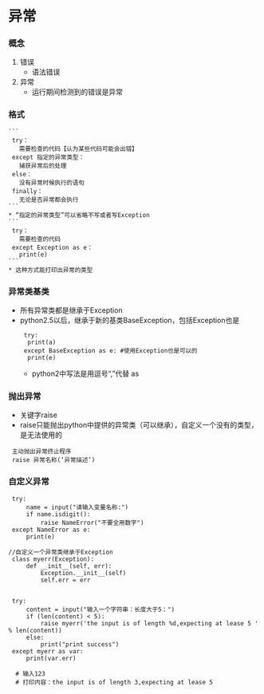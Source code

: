 # 异常
### 概念
1. 错误
   * 语法错误
2. 异常
   * 运行期间检测到的错误是异常

### 格式
    ```
     try：
       需要检查的代码【认为某些代码可能会出错】
     except 指定的异常类型：
       捕获异常后的处理
     else：
       没有异常时候执行的语句
     finally：
       无论是否异常都会执行
    ```
    * “指定的异常类型”可以省略不写或者写Exception
    ```
     try：
       需要检查的代码
     except Exception as e：
       print(e)
    ```
    * 这种方式能打印出异常的类型
### 异常类基类
* 所有异常类都是继承于Exception
* python2.5以后，继承于新的基类BaseException，包括Exception也是
  ```
   try:
    print(a)
   except BaseException as e: #使用Exception也是可以的
    print(e)
  ```
  * python2中写法是用逗号“,”代替 as
### 抛出异常
  * 关键字raise
  * raise只能抛出python中提供的异常类（可以继承），自定义一个没有的类型，是无法使用的
  ```
   主动抛出异常终止程序
   raise 异常名称(‘异常描述’)
  ```
### 自定义异常

   ```
    try:
        name = input("请输入变量名称:")
        if name.isdigit():
            raise NameError("不要全用数字")
    except NameError as e:
        print(e)
   ```
   ```
   //自定义一个异常类继承于Exception
    class myerr(Exception):
        def __init__(self, err):
            Exception.__init__(self)
            self.err = err


    try:
        content = input("输入一个字符串：长度大于5：")
        if (len(content) < 5):
            raise myerr('the input is of length %d,expecting at lease 5 ' % len(content))
        else:
            print("print success")
    except myerr as var:
        print(var.err)

     # 输入123
     # 打印内容：the input is of length 3,expecting at lease 5
   ```